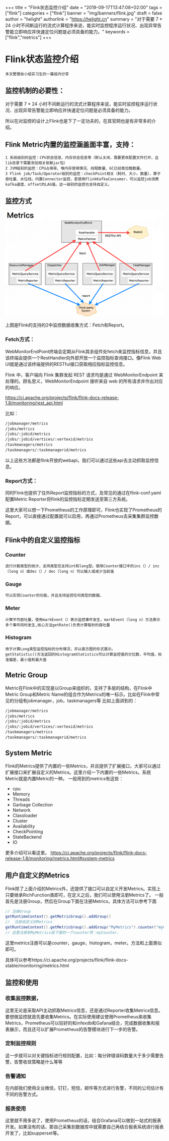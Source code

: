 +++
title = "Flink状态监控介绍"
date = "2019-09-17T13:47:08+02:00"
tags = ["flink"]
categories = ["flink"]
banner = "img/banners/flink.jpg"
draft = false
author = "helight"
authorlink = "https://helight.cn"
summary = "对于需要 7 * 24 小时不间断运行的流式计算程序来说，能实时监控程序运行状况、出现异常告警能立即响应并快速定位问题是必须具备的能力。"
keywords = ["flink","metrics"]
+++

# Flink状态监控介绍
`本文整理自小组实习生的一篇组内分享`

## 监控机制的必要性：

对于需要 7 * 24 小时不间断运行的流式计算程序来说，能实时监控程序运行状况、出现异常告警能立即响应并快速定位问题是必须具备的能力。

所以在对监控的设计上Flink也是下了一定功夫的，在其官网也是有非常多的介绍。

## Flink Metric内置的监控涵盖面丰富，支持：
    1 系统级别的监控：CPU状态信息、内存状态信息等（默认关闭，需要更改配置文件打开，且lib目录下需要添加相关依赖jar包）
    2 JVM级别的监控：CPU占用率、堆内存使用情况、线程数量、GC已经类加载数量。
    3 Flink job/Task/Operator级别的监控：checkPoint相关（耗时、大小、数量）、算子吞吐量、水位线。内置Connector监控，若使用FlinkKafkaConsumer，可以监控job消费kafka速度、offset的LAG值。这一级别的监控也支持自定义。
## 监控方式
![flink监控模型](imgs/001.png)

上图是Flink的支持的2中监控数据收集方式：Fetch和Report。

### Fetch方式：
WebMonitorEndPoint终端会定期从Flink其余组件处fetch来监控指标信息，并且该终端会提供一个RestHandler向外部开放一个监控指标查询接口。像Flink Web UI就是通过该终端提供的RESTful接口获取相应指标监控信息。

Flink 中，客户端向 Flink 集群发起 REST 请求均是通过 WebMonitorEndpoint 来处理的。顾名思义，WebMonitorEndpoint 接听来自 web 的所有请求并作出对应的响应。

https://ci.apache.org/projects/flink/flink-docs-release-1.8/monitoring/rest_api.html

比如：
``` sh
/jobmanager/metrics
/jobs/metrics
/jobs/:jobid/metrics
/jobs/:jobid/vertices/:vertexid/metrics
/taskmanagers/metrics
/taskmanagers/:taskmanagerid/metrics
```
以上这些方法都是flink开放的webapi，我们可以通过这些api去主动抓取监控信息。
### Report方式：
同时Flink也提供了往外Report监控指标的方式，及常见的通过在flink-conf.yaml配置Metric Reporter将flink的监控指标定期发送至第三方系统。

这里大家可以想一下Prometheus的工作原理即可，Flink也实现了Prometheus的Report，可以直接通过配置就可以启用，再通过Prometheus去采集集群监控数据。

## Flink中的自定义监控指标
### Counter
    进行计数类型的统计，支持类型仅支持int和long型。使用Counter接口中的inc（）/ inc（long n）或dec（）/ dec（long n）可以输入或减少当前值
### Gauge

    可以实现Counter的功能，并且支持监控任何类型的数据。

### Meter

    计算平均吞吐量，使用markEvent（）表示监控事件发生，markEvent（long n）方法表示多个事件同时发生,核心方法getRate()负责计算每秒的吞吐量

### Histogram

    用于计算Long类型监控指标的分布情况，并以直方图的形式展示。
    getStatistic()方法返回的HistogramStatistics可以计算监控值的分位数，平均值，标准偏差，最小值和最大值

## Metric Group
Metric在Flink中的实现是以Group来组织的，支持了多层的结构，在Flink中Metric Group和Metric Name的组合作为Metrics的唯一标示。比如在Flink中常见的分组有jobmanager，job，taskmanagers等
比如上面讲到的：
``` sh
/jobmanager/metrics
/jobs/metrics
/jobs/:jobid/metrics
/jobs/:jobid/vertices/:vertexid/metrics
/taskmanagers/metrics
/taskmanagers/:taskmanagerid/metrics
```

## System Metric
Flink的Metrics提供了内置的一些Metrics，并且提供了扩展接口，大家可以通过扩展接口来扩展自定义的Metrics。这里介绍一下内置的一些Metrics。系统Metric就是内置Metric的一种。
一般用到的metrics有这些：
 * cpu
 * Memory
 * Threads
 * Garbage Collection
 * Network
 * Classloader
 * Cluster
 * Availability
 * CheckPointing
 * StateBackend
 * IO

更多介绍可以看这里。
https://ci.apache.org/projects/flink/flink-docs-release-1.8/monitoring/metrics.html#system-metrics

## 用户自定义的Metrics
Flink除了上面介绍的Metrics外，还提供了接口可以自定义开发Metrics。实现上只要继承RichFunction类即可，在定义之后，我们可以使用注册Metrics了。
一般首先是注册Group，然后在Group下面在注册Metrics，具体方法可以参考下面
``` java
// 注册Group
getRuntimeContext().getMetricGroup().addGroup()
//  注册自定义的Metrics
getRuntimeContext().getMetricGroup().addGroup("MyMetrics").counter("myCounter");
// 这里注册到MyMetrics组下面的一个counter项：myCounter，
```
这里metrics注册可以是counter，gauge，histogram，meter。方法和上面类似即可。

具体可以参考https://ci.apache.org/projects/flink/flink-docs-stable/monitoring/metrics.html

## 监控和使用
### 收集监控数据，
这里无论是采取API主动抓取Metrics信息，还是通过Reporter收集Metrics信息。要想做监控就首先要收集Metrics。在实际使用建议使用Prometheus来收集Metrics，Prometheus可以较好的和infexdb和Gafana结合，完成数据收集和报表展示，而且还可以扩展Prometheus的告警模块进行下一步的告警。
### 定制监控规则
这一步就可以对关键指标进行规则配置，比如：每分钟错误码数量大于多少需要告警，告警收敛策略是什么等等

### 告警通知
在内部我们使用企业微信，钉钉，短信，邮件等方式进行告警，不同的公司估计有不同的告警方式。

### 报表使用
这里就不用多说了，使用Prometheus的话，结合Grafana可以做到一站式的报表开发。如果没有的话，那自己采集到数据库中就需要自己再结合报表系统进行报表开发了，比如supperset等。